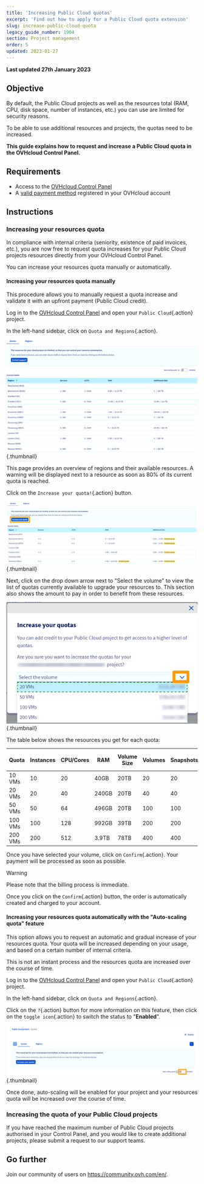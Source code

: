 ```yaml
---
title: 'Increasing Public Cloud quotas'
excerpt: 'Find out how to apply for a Public Cloud quota extension'
slug: increase-public-cloud-quota
legacy_guide_number: 1904
section: Project management
order: 5
updated: 2023-01-27
---
```


**Last updated 27th January 2023**
## Objective

By default, the Public Cloud projects as well as the resources total (RAM, CPU, disk space, number of instances, etc.) you can use are limited for security reasons.

To be able to use additional resources and projects, the quotas need to be increased.

**This guide explains how to request and increase a Public Cloud quota in the OVHcloud Control Panel.**


## Requirements

- Access to the [OVHcloud Control Panel](https://ca.ovh.com/auth/?action=gotomanager&from=https://www.ovh.com/sg/&ovhSubsidiary=sg)
- A [valid payment method](../../billing/manage-payment-methods/) registered in your OVHcloud account

## Instructions

### Increasing your resources quota

In compliance with internal criteria (seniority, existence of paid invoices, etc.), you are now free to request quota increases for your Public Cloud projects resources directly from your OVHcloud Control Panel.

You can increase your resources quota manually or automatically.

#### Increasing your resources quota manually

This procedure allows you to manually request a quota increase and validate it with an upfront payment (Public Cloud credit).

Log in to the [OVHcloud Control Panel](https://ca.ovh.com/auth/?action=gotomanager&from=https://www.ovh.com/sg/&ovhSubsidiary=sg) and open your `Public Cloud`{.action} project.

In the left-hand sidebar, click on `Quota and Regions`{.action}.

![access quota](images/raisepciquota2021.png){.thumbnail}

This page provides an overview of regions and their available resources. A warning will be displayed next to a resource as soon as 80% of its current quota is reached.

Click on the `Increase your quota!`{.action} button.

![raise-pci-quota](images/raisepciquota2021b.png){.thumbnail}

Next, click on the drop down arrow next to "Select the volume" to view the list of quotas currently available to upgrade your resources to. This section also shows the amount to pay in order to benefit from these resources.

![select quota](images/selectquotas.png){.thumbnail}

The table below shows the resources you get for each quota:

|Quota|Instances|CPU/Cores|RAM|Volume Size|Volumes|Snapshots|Backup Size|Floating IPs|Octavia Load Balancer|Gateway (Routers)|
|---|---|---|---|---|---|---|---|---|---|---|
|10 VMs|10|20|40GB|20TB|20|20|59TB|2|2|2|
|20 VMs|20|40|240GB|20TB|40|40|117TB|2|2|2|
|50 VMs|50|64|496GB|20TB|100|100|293TB|10|10|10|
|100 VMs|100|128|992GB|39TB|200|200|586TB|10|10|10|
|200 VMs|200|512|3.9TB|78TB|400|400|1172TB|50|50|50|

Once you have selected your volume, click on `Confirm`{.action}. Your payment will be processed as soon as possible.

> [!warning]
> Please note that the billing process is immediate.
>
> Once you click on the `Confirm`{.action} button, the order is automatically created and charged to your account.
>

#### Increasing your resources quota automatically with the "Auto-scaling quota" feature

This option allows you to request an automatic and gradual increase of your resources quota. Your quota will be increased depending on your usage, and based on a certain number of internal criteria.

This is not an instant process and the resources quota are increased over the course of time.

Log in to the [OVHcloud Control Panel](https://ca.ovh.com/auth/?action=gotomanager&from=https://www.ovh.com/sg/&ovhSubsidiary=sg) and open your `Public Cloud`{.action} project.

In the left-hand sidebar, click on `Quota and Regions`{.action}.

Click on the `?`{.action} button for more information on this feature, then click on the `toggle icon`{.action} to switch the status to "**Enabled**".

![auto scaling](images/autoscaling.png){.thumbnail}

Once done, auto-scaling will be enabled for your project and your resources quota will be increased over the course of time.

### Increasing the quota of your Public Cloud projects

If you have reached the maximum number of Public Cloud projects authorised in your Control Panel, and you would like to create additional projects, please submit a request to our support teams.

## Go further

Join our community of users on <https://community.ovh.com/en/>.
